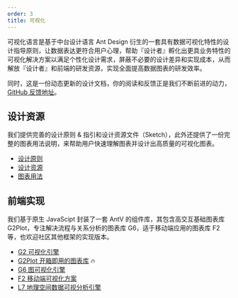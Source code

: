 ```yaml
---
order: 3
title: 可视化
---
```


可视化语言是基于中台设计语言 Ant Design 衍生的一套具有数据可视化特性的设计指导原则，让数据表达更符合用户心理，帮助『设计者』孵化出更具业务特性的可视化解决方案以满足个性化设计需求，屏蔽不必要的设计差异和实现成本，从而解放『设计者』和前端的研发资源，实现全面提高数据图表的研发效率。

同时，这是一份动态更新的设计文档，你的阅读和反馈正是我们不断前进的动力，[GitHub 反馈地址](https://github.com/antvis/site/issues)。

## 设计资源

我们提供完善的设计原则 & 指引和设计资源文件（Sketch），此外还提供了一份完整的图表用法说明，来帮助用户快速理解图表并设计出高质量的可视化图表。

- [设计原则](https://antv.vision/zh/docs/specification/principles/basic)
- [设计资源](https://antv.vision/zh/docs/specification/resources)
- [图表用法](https://antv-2018.alipay.com/zh-cn/vis/chart/index.html)

## 前端实现

我们基于原生 JavaScipt 封装了一套 AntV 的组件库，其包含高交互基础图表库 G2Plot，专注解决流程与关系分析的图表库 G6，适于移动端应用的图表库 F2 等，也欢迎社区其他框架的实现版本。

- [G2 可视化引擎](https://g2.antv.vision/zh)
- [G2Plot 开箱即用的图表库](https://g2plot.antv.vision/zh) 🔥
- [G6 图可视化引擎](https://g6.antv.vision/zh)
- [F2 移动端可视化方案](https://f2.antv.vision/zh)
- [L7 地理空间数据可视分析引擎](https://l7.antv.vision/zh)
